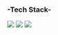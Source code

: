 ### -Tech Stack-
<img src="https://img.shields.io/badge/Unity3D-FFFFFF?style=flat-square&logo=Unity&logoColor=white&color=black"/> 
<img src="https://img.shields.io/badge/C++?style=flat-square&logo=C++&logoColor=white"/>
<img src="https://img.shields.io/badge/CSharp-239120?style=flat-square&logo=C Sharp&logoColor=white"/>
<!--
**rohyunsang/rohyunsang** is a ✨ _special_ ✨ repository because its `README.md` (this file) appears on your GitHub profile.

Here are some ideas to get you started:

- 🔭 I’m currently working on ...
- 🌱 I’m currently learning ...
- 👯 I’m looking to collaborate on ...
- 🤔 I’m looking for help with ...
- 💬 Ask me about ...
- 📫 How to reach me: ...
- 😄 Pronouns: ...
- ⚡ Fun fact: ...
-->
